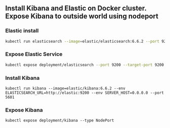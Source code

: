 ## Install Kibana and Elastic on Docker cluster. Expose Kibana to outside world using nodeport


### Elastic  install
```bash
kubectl run elasticsearch --image=elastic/elasticsearch:6.6.2 --port 9200 --port 9300 --env "discovery.type=single-node"
```

### Expose Elastic Service 
```bash
kubectl expose deployment/elasticsearch --port 9200 --target-port 9200 --name elastic
```

### Install Kibana
```
kubectl run kibana --image=elastic/kibana:6.6.2 --env ELASTICSEARCH_URL=http://elastic:9200 --env SERVER_HOST=0.0.0.0 --port 5601
```

### Expose Kibana

```
kubectl expose deployment/kibana --type NodePort
```

